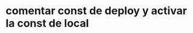 <h1>comentar const de deploy y activar la const de local

<script>
    src: {
        components: {
            admin: {
                FormCreateProduct: FormCreateProduct.jsx,
                Uusarios: Usuarios.jsx
                FormUpdateProduct: FormUpdateProduct.jsx
            },
            CheckoutForm: CheckoutForm.jsx,
            FormLogin: FormLogin.jsx,
            FormUpdatePassword: FormUpdatePassword.jsx
            FormUpdate: FormUpdate.jsx
        },
        pages: {
        },
        store: {
            actions: index.js,
        }
    }

const api_host= "http://localhost:3001/";
  // const api_host = 'https://henry-market-back-production.up.railway.app/'
</script>

